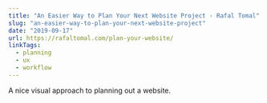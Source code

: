 ```yaml
---
title: "An Easier Way to Plan Your Next Website Project - Rafal Tomal"
slug: "an-easier-way-to-plan-your-next-website-project"
date: "2019-09-17"
url: https://rafaltomal.com/plan-your-website/
linkTags: 
  - planning
  - ux
  - workflow
---
```


A nice visual approach to planning out a website.
